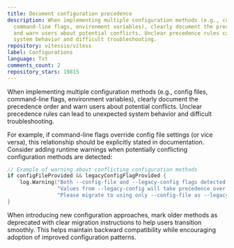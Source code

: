 ```yaml
---
title: Document configuration precedence
description: When implementing multiple configuration methods (e.g., config files,
  command-line flags, environment variables), clearly document the precedence order
  and warn users about potential conflicts. Unclear precedence rules can lead to unexpected
  system behavior and difficult troubleshooting.
repository: vitessio/vitess
label: Configurations
language: Txt
comments_count: 2
repository_stars: 19815
---
```


When implementing multiple configuration methods (e.g., config files, command-line flags, environment variables), clearly document the precedence order and warn users about potential conflicts. Unclear precedence rules can lead to unexpected system behavior and difficult troubleshooting.

For example, if command-line flags override config file settings (or vice versa), this relationship should be explicitly stated in documentation. Consider adding runtime warnings when potentially conflicting configuration methods are detected:

```go
// Example of warning about conflicting configuration methods
if configFileProvided && legacyConfigFlagProvided {
    log.Warning("Both --config-file and --legacy-config flags detected. " +
                "Values from --legacy-config will take precedence over config file values. " +
                "Please migrate to using only --config-file as --legacy-config is deprecated.")
}
```

When introducing new configuration approaches, mark older methods as deprecated with clear migration instructions to help users transition smoothly. This helps maintain backward compatibility while encouraging adoption of improved configuration patterns.